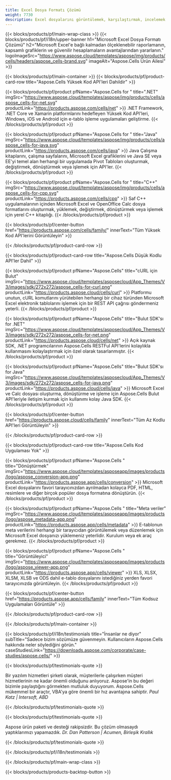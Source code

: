 ```yaml
---
title: Excel Dosya Formatı Çözümü
weight: 7730
description: Excel dosyalarını görüntülemek, karşılaştırmak, incelemek veya dönüştürmek için Yüksek Kodlu veya Düşük Kodlu API'leri veya Kodsuz Uygulamaları kullanarak Excel dosya işleme uygulamaları oluşturun.
---
```

{{< blocks/products/pf/main-wrap-class >}}
{{< blocks/products/pf/i18n/upper-banner h1="Microsoft Excel Dosya Formatı Çözümü" h2="Microsoft Excel\'e bağlı kalmadan ölçeklenebilir raporlamanın, kapsamlı grafiklerin ve güvenilir hesaplamaların avantajlarından yararlanın." logoImageSrc="https://www.aspose.cloud/templates/aspose/img/products/cells/headers/aspose_cells-brand.svg" imageAlt="Aspose.Cells Ürün Ailesi" >}}

{{< blocks/products/pf/main-container >}}
{{< blocks/products/pf/product-card-row title="Aspose.Cells Yüksek Kod API\'leri Dahildir" >}}

{{< blocks/products/pf/product pfName="Aspose.Cells for " title=".NET" imgSrc="https://www.aspose.cloud/templates/aspose/img/products/cells/aspose_cells-for-net.svg" productLink="https://products.aspose.com/cells/net" >}}
.NET Framework, .NET Core ve Xamarin platformlarını hedefleyen Yüksek Kod API'leri, Windows, iOS ve Android için e-tablo işleme uygulamaları geliştirme.
{{< /blocks/products/pf/product >}}

{{< blocks/products/pf/product pfName="Aspose.Cells for " title="Java" imgSrc="https://www.aspose.cloud/templates/aspose/img/products/cells/aspose_cells-for-java.svg" productLink="https://products.aspose.com/cells/java" >}}
Java Çalışma kitaplarını, çalışma sayfalarını, Microsoft Excel grafiklerini ve Java SE veya EE'yi temel alan herhangi bir uygulamada Pivot Tabloları oluşturmak, değiştirmek, dönüştürmek veya işlemek için API'ler.
{{< /blocks/products/pf/product >}}

{{< blocks/products/pf/product pfName="Aspose.Cells for " title="C++" imgSrc="https://www.aspose.cloud/templates/aspose/img/products/cells/aspose_cells-for-cpp.svg" productLink="https://products.aspose.com/cells/cpp" >}}
Saf C++ uygulamalarının içinden Microsoft Excel ve OpenOffice Calc dosya formatlarını oluşturmak, yüklemek, değiştirmek, dönüştürmek veya işlemek için yerel C++ kitaplığı.
{{< /blocks/products/pf/product >}}

{{< blocks/products/pf/center-button href="https://products.aspose.com/cells/family/" innerText="Tüm Yüksek Kod API\'lerini Görüntüleyin" >}}

{{< /blocks/products/pf/product-card-row >}}

{{< blocks/products/pf/product-card-row title="Aspose.Cells Düşük Kodlu API\'ler Dahil" >}}

{{< blocks/products/pf/product pfName="Aspose.Cells" title="cURL için Bulut" imgSrc="https://www.aspose.cloud/templates/asposecloud/App_Themes/V3/images/sdk/272x272/aspose_cells-for-curl.png" productLink="https://products.aspose.cloud/cells/curl" >}}
Platformu unutun, cURL komutlarını yürütebilen herhangi bir cihaz türünden Microsoft Excel elektronik tablolarını işlemek için bir REST API çağrısı göndermeniz yeterli.
{{< /blocks/products/pf/product >}}

{{< blocks/products/pf/product pfName="Aspose.Cells" title="Bulut SDK\'sı for .NET" imgSrc="https://www.aspose.cloud/templates/asposecloud/App_Themes/V3/images/sdk/272x272/aspose_cells-for-net.png" productLink="https://products.aspose.cloud/cells/net" >}}
Açık kaynak SDK, .NET programcılarının Aspose.Cells RESTFul API'lerini kolaylıkla kullanmasını kolaylaştırmak için özel olarak tasarlanmıştır.
{{< /blocks/products/pf/product >}}

{{< blocks/products/pf/product pfName="Aspose.Cells" title="Bulut SDK\'sı for Java" imgSrc="https://www.aspose.cloud/templates/asposecloud/App_Themes/V3/images/sdk/272x272/aspose_cells-for-java.png" productLink="https://products.aspose.cloud/cells/java" >}}
Microsoft Excel ve Calc dosyası oluşturma, dönüştürme ve işleme için Aspose.Cells Bulut API'leriyle iletişim kurmak için kullanımı kolay Java SDK.
{{< /blocks/products/pf/product >}}

{{< blocks/products/pf/center-button href="https://products.aspose.cloud/cells/family" innerText="Tüm Az Kodlu API\'leri Görüntüleyin" >}}

{{< /blocks/products/pf/product-card-row >}}

{{< blocks/products/pf/product-card-row title="Aspose.Cells Kod Uygulaması Yok" >}}

{{< blocks/products/pf/product pfName="Aspose.Cells " title="Dönüştürmek" imgSrc="https://www.aspose.cloud/templates/asposeapp/images/products/logo/aspose_conversion-app.png" productLink="https://products.aspose.app/cells/conversion" >}}
Microsoft Excel dosyalarını favori tarayıcınızdan ayrılmadan kolayca PDF, HTML, resimlere ve diğer birçok popüler dosya formatına dönüştürün.
{{< /blocks/products/pf/product >}}

{{< blocks/products/pf/product pfName="Aspose.Cells " title="Meta veriler" imgSrc="https://www.aspose.cloud/templates/asposeapp/images/products/logo/aspose_metadata-app.png" productLink="https://products.aspose.app/cells/metadata" >}}
 E-tablonun meta verilerini herhangi bir tarayıcıdan görüntülemek veya düzenlemek için Microsoft Excel dosyanızı yüklemeniz yeterlidir. Kurulum veya ek araç gerekmez.
{{< /blocks/products/pf/product >}}

{{< blocks/products/pf/product pfName="Aspose.Cells " title="Görüntüleyici" imgSrc="https://www.aspose.cloud/templates/asposeapp/images/products/logo/aspose_viewer-app.png" productLink="https://products.aspose.app/cells/viewer" >}}
XLS, XLSX, XLSM, XLSB ve ODS dahil e-tablo dosyalarını istediğiniz yerden favori tarayıcınızda görüntüleyin.
{{< /blocks/products/pf/product >}}

{{< blocks/products/pf/center-button href="https://products.aspose.app/cells/family" innerText="Tüm Kodsuz Uygulamaları Görüntüle" >}}

{{< /blocks/products/pf/product-card-row >}}

{{< /blocks/products/pf/main-container >}}

{{< blocks/products/pf/i18n/testimonials title="İnsanlar ne diyor" subTitle="Sadece bizim sözümüze güvenmeyin. Kullanıcıların Aspose.Cells hakkında neler söylediğini görün." caseStudiesLink="https://downloads.aspose.com/corporate/case-studies/aspose.cells/" >}}

{{< blocks/products/pf/testimonials-quote >}}
<p class="first">
 Bir yazılım hizmetleri şirketi olarak, müşterilerle çalışırken müşteri hizmetlerinin ne kadar önemli olduğunu anlıyoruz. Aspose'in bu değeri bizimle paylaştığını görmekten mutluluk duyuyorum. Aspose.Cells mükemmel bir araçtır, VBA'ya göre önemli bir hız avantajına sahiptir.
 <em>
 Paul Katz | Intersoft, ABD
 </em>
</p>

{{< /blocks/products/pf/testimonials-quote >}}

{{< blocks/products/pf/testimonials-quote >}}
<p class="second">
Aspose ürün paketi ve desteği rakipsizdir. Bu çözüm olmasaydı yaptıklarımızı yapamazdık.
 <em>
 Dr. Dan Patterson | Acumen, Birleşik Krallık
 </em>
</p>

{{< /blocks/products/pf/testimonials-quote >}}

{{< /blocks/products/pf/i18n/testimonials >}}

{{< /blocks/products/pf/main-wrap-class >}}

{{< blocks/products/products-backtop-button >}}
